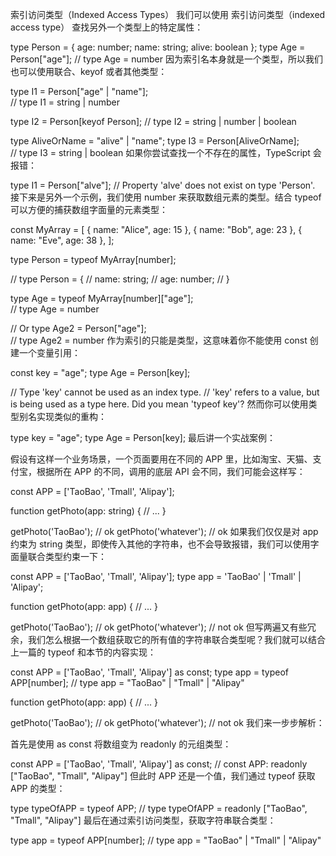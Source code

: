 索引访问类型（Indexed Access Types）
我们可以使用 索引访问类型（indexed access type） 查找另外一个类型上的特定属性：

type Person = { age: number; name: string; alive: boolean };
type Age = Person["age"];
// type Age = number
因为索引名本身就是一个类型，所以我们也可以使用联合、keyof 或者其他类型：

type I1 = Person["age" | "name"];  
// type I1 = string | number
 
type I2 = Person[keyof Person];
// type I2 = string | number | boolean
 
type AliveOrName = "alive" | "name";
type I3 = Person[AliveOrName];  
// type I3 = string | boolean
如果你尝试查找一个不存在的属性，TypeScript 会报错：

type I1 = Person["alve"];
// Property 'alve' does not exist on type 'Person'.
接下来是另外一个示例，我们使用 number 来获取数组元素的类型。结合 typeof 可以方便的捕获数组字面量的元素类型：

const MyArray = [
  { name: "Alice", age: 15 },
  { name: "Bob", age: 23 },
  { name: "Eve", age: 38 },
];
 
type Person = typeof MyArray[number];
       
// type Person = {
//    name: string;
//    age: number;
// }

type Age = typeof MyArray[number]["age"];  
// type Age = number

// Or
type Age2 = Person["age"];   
// type Age2 = number
作为索引的只能是类型，这意味着你不能使用 const 创建一个变量引用：

const key = "age";
type Age = Person[key];

// Type 'key' cannot be used as an index type.
// 'key' refers to a value, but is being used as a type here. Did you mean 'typeof key'?
然而你可以使用类型别名实现类似的重构：

type key = "age";
type Age = Person[key];
最后讲一个实战案例：​

假设有这样一个业务场景，一个页面要用在不同的 APP 里，比如淘宝、天猫、支付宝，根据所在 APP 的不同，调用的底层 API 会不同，我们可能会这样写：

const APP = ['TaoBao', 'Tmall', 'Alipay'];

function getPhoto(app: string) {
  // ...
}
  
getPhoto('TaoBao'); // ok
getPhoto('whatever'); // ok
如果我们仅仅是对 app 约束为 string 类型，即使传入其他的字符串，也不会导致报错，我们可以使用字面量联合类型约束一下：

const APP = ['TaoBao', 'Tmall', 'Alipay'];
type app = 'TaoBao' | 'Tmall' | 'Alipay';

function getPhoto(app: app) {
  // ...
}
  
getPhoto('TaoBao'); // ok
getPhoto('whatever'); // not ok
但写两遍又有些冗余，我们怎么根据一个数组获取它的所有值的字符串联合类型呢？我们就可以结合上一篇的 typeof 和本节的内容实现：

const APP = ['TaoBao', 'Tmall', 'Alipay'] as const;
type app = typeof APP[number];
// type app = "TaoBao" | "Tmall" | "Alipay"

function getPhoto(app: app) {
  // ...
}
  
getPhoto('TaoBao'); // ok
getPhoto('whatever'); // not ok
我们来一步步解析：

首先是使用 as const 将数组变为 readonly 的元组类型：

const APP = ['TaoBao', 'Tmall', 'Alipay'] as const;
// const APP: readonly ["TaoBao", "Tmall", "Alipay"]
但此时 APP 还是一个值，我们通过 typeof 获取 APP 的类型：

type typeOfAPP = typeof APP;
// type typeOfAPP = readonly ["TaoBao", "Tmall", "Alipay"]
最后在通过索引访问类型，获取字符串联合类型：

type app = typeof APP[number];
// type app = "TaoBao" | "Tmall" | "Alipay"